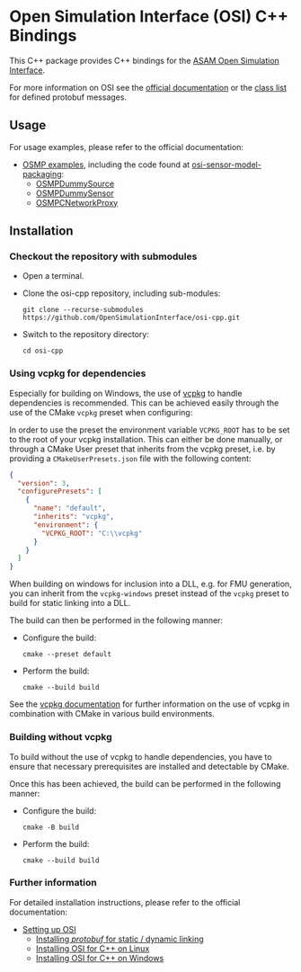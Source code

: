 Open Simulation Interface (OSI) C++ Bindings
============================================

This C++ package provides C++ bindings for the [ASAM Open Simulation Interface](https://github.com/OpenSimulationInterface/open-simulation-interface).

For more information on OSI see the [official documentation](https://opensimulationinterface.github.io/osi-antora-generator/asamosi/latest/specification/index.html) or the [class list](https://opensimulationinterface.github.io/osi-antora-generator/asamosi/latest/gen/annotated.html) for defined protobuf messages.

Usage
-----

For usage examples, please refer to the official documentation:
- [OSMP examples](https://opensimulationinterface.github.io/osi-antora-generator/asamosi/latest/sensor-model/setup/build_install_example.html), including the code found at [osi-sensor-model-packaging](https://github.com/OpenSimulationInterface/osi-sensor-model-packaging):
  - [OSMPDummySource](https://github.com/OpenSimulationInterface/osi-sensor-model-packaging/tree/master/examples/OSMPDummySource)
  - [OSMPDummySensor](https://github.com/OpenSimulationInterface/osi-sensor-model-packaging/tree/master/examples/OSMPDummySensor)
  - [OSMPCNetworkProxy](https://github.com/OpenSimulationInterface/osi-sensor-model-packaging/tree/master/examples/OSMPCNetworkProxy)

Installation
------------

### Checkout the repository with submodules

- Open a terminal.
- Clone the osi-cpp repository, including sub-modules:

  ```console
  git clone --recurse-submodules https://github.com/OpenSimulationInterface/osi-cpp.git
  ```

- Switch to the repository directory:

  ```console
  cd osi-cpp
  ```

### Using vcpkg for dependencies

Especially for building on Windows, the use of [vcpkg](https://vcpkg.io/) to handle dependencies is recommended.
This can be achieved easily through the use of the CMake `vcpkg` preset when configuring:

In order to use the preset the environment variable `VCPKG_ROOT` has to be set to the root of your vcpkg installation.
This can either be done manually, or through a CMake User preset that inherits from the vcpkg preset, i.e. by providing a `CMakeUserPresets.json` file with the following content:

```json
{
  "version": 3,
  "configurePresets": [
    {
      "name": "default",
      "inherits": "vcpkg",
      "environment": {
        "VCPKG_ROOT": "C:\\vcpkg"
      }
    }
  ]
}
```

When building on windows for inclusion into a DLL, e.g. for FMU generation, you can inherit from the `vcpkg-windows` preset instead of the `vcpkg` preset to build for static linking into a DLL.

The build can then be performed in the following manner:

- Configure the build:

  ```console
  cmake --preset default
  ```

- Perform the build:

  ```console
  cmake --build build
  ```

See the [vcpkg documentation](https://vcpkg.io/) for further information on the use of vcpkg in combination with CMake in various build environments.

### Building without vcpkg

To build without the use of vcpkg to handle dependencies, you have to ensure that necessary prerequisites are installed and detectable by CMake.

Once this has been achieved, the build can be performed in the following manner:

- Configure the build:

  ```console
  cmake -B build
  ```

- Perform the build:

  ```console
  cmake --build build
  ```

### Further information

For detailed installation instructions, please refer to the official documentation:
- [Setting up OSI](https://opensimulationinterface.github.io/osi-antora-generator/asamosi/latest/interface/setup/setting_up_osi.html)
  - [Installing _protobuf_ for static / dynamic linking](https://opensimulationinterface.github.io/osi-antora-generator/asamosi/latest/interface/setup/installing_prerequisites.html)
  - [Installing OSI for C++ on Linux](https://opensimulationinterface.github.io/osi-antora-generator/asamosi/latest/interface/setup/installing_linux_cpp.html)
  - [Installing OSI for C++ on Windows](https://opensimulationinterface.github.io/osi-antora-generator/asamosi/latest/interface/setup/installing_windows_cpp.html)
